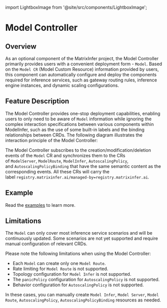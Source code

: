 import LightboxImage from '@site/src/components/LightboxImage';

# Model Controller

## Overview

As an optional component of the MatrixInfer project, the Model Controller primarily provides users with a convenient deployment form - `Model`. Based on the `Model CR` (Model Custom Resource) information provided by users, this component can automatically configure and deploy the components required for inference services, such as gateway routing rules, inference engine instances, and dynamic scaling configurations.

## Feature Description

The Model Controller provides one-stop deployment capabilities, enabling users to only need to be aware of `Model` information while ignoring the complex interaction specifications between various components within ModelInfer, such as the use of some built-in labels and the binding relationships between CRDs. The following diagram illustrates the interaction principle of the Model Controller:

<LightboxImage src="/img/diagrams/model-controller-architecture.svg" alt="Architecture Overview"></LightboxImage>

The Model Controller subscribes to the creation/modification/deletion events of the `Model` CR and synchronizes them to the CRs of `ModelServer`, `ModelRoute`, `ModelInfer`, `AutoscalingPolicy`, and `AutoscalingPolicyBinding` that have the same semantic content as the corresponding events. All these CRs will carry the label `registry.matrixinfer.ai/managed-by=registry.matrixinfer.ai`.

## Example

Read the [examples](https://github.com/matrixinfer-ai/matrixinfer/blob/main/examples/model/) to learn more.

## Limitations

The `Model` can only cover most inference service scenarios and will be continuously updated. Some scenarios are not yet supported and require manual configuration of relevant CRDs. 

Please note the following limitations when using the Model Controller:
- Each `Model` can create only one `Model Route`.
- Rate limiting for `Model Route` is not supported.
- Topology configuration for `Model Infer` is not supported.
- The `panicPolicy` configuration for `AutoscalingPolicy` is not supported.
- Behavior configuration for `AutoscalingPolicy` is not supported.

In these cases, you can manually create `Model Infer`, `Model Server`, `Model Route`, `AutoscalingPolicy`, `AutoscalingPolicyBinding` resources as needed.